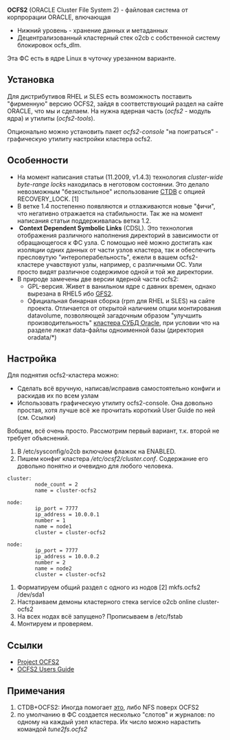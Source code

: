 **OCFS2** (ORACLE Cluster File System 2) - файловая система от
корпрорации ORACLE, влючающая

  - Нижний уровень - хранение данных и метаданных
  - Децентрализованный кластерный стек o2cb c собственной систему
    блокировок ocfs_dlm.

Эта ФС есть в ядре Linux в чуточку урезанном варианте.

## Установка

Для дистрибутивов RHEL и SLES есть возможность поставить "фирменную"
версию OCFS2, зайдя в соответствующий раздел на сайте ORACLE, что мы
и сделаем. На нужна ядерная часть (*ocfs2* - модуль ядра) и утилиты
(*ocfs2-tools*).

Опционально можно установить пакет *ocfs2-console* "на поиграться" -
графическую утилиту настройки кластера ocfs2.

## Особенности

  - На момент написания статьи (11.2009, v1.4.3) технология
    *cluster-wide byte-range locks* находилась в неготовом состоянии.
    Это делало невозможным "безкостыльное" использование
    [CTDB](CTDB) с опцией RECOVERY_LOCK. \[1\]
  - В ветке 1.4 постепенно появляются и отлаживаются новые "фичи", что
    негативно отражается на стабильности. Так же на момент написания
    статьи поддерживалась ветка 1.2.
  -  **Context Dependent Symbolic Links** (CDSL). Это технология
    отображения различного наполнения директорий в зависимости
    от обращающегося к ФС узла. С помощью неё можно достигать как
    изоляции одних данных от части узлов кластера, так и обеспечить
    пресловутую "интероперабельность", ежели в вашем ocfs2-кластере
    учавствуют узлы, например, с различными ОС.
    Узли просто видят различное содержимое одной и той же директории.
  - В природе замечены две версии ядерной части ocfs2:
      - GPL-версия. Живет в ванильном ядре с давних времен, однако
        вырезана в RHEL5 ибо [GFS2](GFS2).
      - Официальная бинарная сборка (rpm для RHEL и SLES) на сайте
        проекта. Отличается от открытой наличием опции
        монтирования datavolume, позволяющей загадочным
        образом "улучшить производительность" [кластера СУБД
        Oracle](Кластеры_ORACLE), при условии что на разделе
        лежат data-файлы одноименной базы (директория oradata/\*)

## Настройка

Для поднятия ocfs2-кластера можно:

  - Сделать всё вручную, написав/исправив самостоятельно конфиги и
    раскидав их по всем узлам
  - Использовать графическую утилиту ocfs2-console. Она довольно
    простая, хотя лучше всё же прочитать короткий User Guide по
    ней (см. Ссылки)

Вобщем, всё очень просто. Рассмотрим первый вариант, т.к. второй не
требует объяснений.

1.  В /etc/sysconfig/o2cb включаем флажок на ENABLED.
2.  Пишем конфиг кластера */etc/ocsf2/cluster.conf*. Содержание его
    довольно понятно и очевидно для любого человека.

<!-- end list -->

    cluster:
             node_count = 2
             name = cluster-ocfs2

    node:
             ip_port = 7777
             ip_address = 10.0.0.1
             number = 1
             name = node1
             cluster = cluster-ocfs2

    node:
             ip_port = 7777
             ip_address = 10.0.0.2
             number = 2
             name = node2
             cluster = cluster-ocfs2

1.  Форматируем общий раздел с одного из нодов \[2\]
        mkfs.ocfs2 /dev/sda1
2.  Настраиваем демоны кластерного стека
        service o2cb online cluster-ocfs2
3.  На всех нодах всё запущено? Прописываем в /etc/fstab
4.  Монтируем и проверяем.

## Ссылки

  - [Project OCFS2](http://oss.oracle.com/projects/ocfs2/)
  - [OCFS2 Users
    Guide](http://oss.oracle.com/projects/ocfs2/dist/documentation/ocfs2_users_guide.pdf)

## Примечания

<references/>


1.  CTDB+OCFS2: Иногда помогает
    [это](http://wiki.samba.org/index.php/CTDB_Setup#Other_cluster_filesystems),
    либо NFS поверх OCFS2
2.  по умолчанию в ФС создается несколько "слотов" и журналов: по одному
    на каждый узел кластера. Их число можно нарастить командой
    *tune2fs.ocfs2*